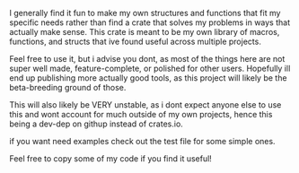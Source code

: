 I generally find it fun to make my own structures and functions that fit my specific needs rather than find a crate that solves my problems in ways that actually make sense. This crate is meant to be my own library of macros, functions, and structs that ive found useful across multiple projects.

Feel free to use it, but i advise you dont, as most of the things here are not super well made, feature-complete, or polished for other users. Hopefully ill end up publishing more actually good tools, as this project will likely be the beta-breeding ground of those.

This will also likely be VERY unstable, as i dont expect anyone else to use this and wont account for much outside of my own projects, hence this being a dev-dep on githup instead of crates.io.

if you want need examples check out the test file for some simple ones.

Feel free to copy some of my code if you find it useful!


